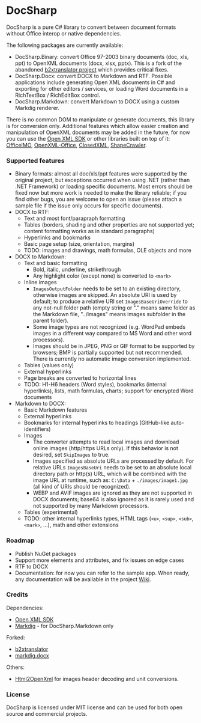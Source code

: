 # DocSharp

DocSharp is a pure C# library to convert between document formats without Office interop or native dependencies.

The following packages are currently available:

- DocSharp.Binary: convert Office 97-2003 binary documents (doc, xls, ppt) to OpenXML documents (docx, xlsx, pptx). This is a fork of the abandoned [b2xtranslator project](https://github.com/EvolutionJobs/b2xtranslator) which provides critical fixes.
- DocSharp.Docx: convert DOCX to Markdown and RTF. Possible applications include generating Open XML documents in C# and exporting for other editors / services, or loading Word documents in a RichTextBox / RichEditBox control.
- DocSharp.Markdown: convert Markdown to DOCX using a custom Markdig renderer.

There is no common DOM to manipulate or generate documents, this library is for conversion only. Additional features which allow easier creation and manipulation of OpenXML documents may be added in the future, for now you can use the [Open XML SDK](https://github.com/dotnet/Open-XML-SDK) or other libraries built on top of it: [OfficeIMO](https://github.com/EvotecIT/OfficeIMO), [OpenXML-Office](https://github.com/DraviaVemal/OpenXML-Office), [ClosedXML](https://github.com/ClosedXML/ClosedXML), [ShapeCrawler](https://github.com/ShapeCrawler/ShapeCrawler).

### Supported features

- Binary formats: almost all doc/xls/ppt features were supported by the original project, but exceptions occurred when using .NET (rather than .NET Framework) or loading specific documents. Most errors should be fixed now but more work is needed to make the library reliable; if you find other bugs, you are welcome to open an issue (please attach a sample file if the issue only occurs for specific documents).
- DOCX to RTF: 
  * Text and most font/parapraph formatting
  * Tables (borders, shading and other properties are not supported yet; content formatting works as in standard paragraphs)
  * Hyperlinks and bookmarks
  * Basic page setup (size, orientation, margins)
  * TODO: images and drawings, math formulas, OLE objects and more
- DOCX to Markdown:
  * Text and basic formatting
    - Bold, italic, underline, strikethrough
    - Any highlight color (except none) is converted to `<mark>`
  * Inline images
    - `ImagesOutputFolder` needs to be set to an existing directory, otherwise images are skipped. An absolute URI is used by default; to produce a relative URI set `ImagesBaseUriOverride` to any not-null folder path (empty string or "." means same folder as the Markdown file, "../images" means images subfolder in the parent folder).
    - Some image types are not recognized (e.g. WordPad embeds images in a different way compared to MS Word and other word processors).
    - Images should be in JPEG, PNG or GIF format to be supported by browsers; BMP is partially supported but not recommended. There is currently no automatic image conversion implemented.
  * Tables (values only)
  * External hyperlinks
  * Page breaks are converted to horizontal lines
  * TODO: H1-H6 headers (Word styles), bookmarks (internal hyperlinks), lists, math formulas, charts; support for encrypted Word documents
- Markdown to DOCX:
  * Basic Markdown features
  * External hyperlinks
  * Bookmarks for internal hyperlinks to headings (GitHub-like auto-identifiers)
  * Images
    - The converter attempts to read local images and download online images (http/https URLs only). If this behavior is not desired, set `SkipImages` to true.
    - Images specified as absolute URLs are processed by default. For relative URLs `ImagesBaseUri` needs to be set to an absolute local directory path or http(s) URL, which will be combined with the image URL at runtime, such as: `C:\Data` + `./images/image1.jpg` (all kind of URIs should be recognized).
    - WEBP and AVIF images are ignored as they are not supported in DOCX documents; base64 is also ignored as it is rarely used and not supported by many Markdown processors.
  * Tables (experimental)
  * TODO: other internal hyperlinks types, HTML tags (`<u>`, `<sup>`, `<sub>`, `<mark>`, ...), math and other extensions

### Roadmap

- Publish NuGet packages
- Support more elements and attributes, and fix issues on edge cases
- RTF to DOCX
- Documentation: for now you can refer to the sample app. When ready, any documentation will be available in the project [Wiki](https://github.com/manfromarce/DocSharp/wiki).

### Credits

Dependencies: 
- [Open XML SDK](https://github.com/dotnet/Open-XML-SDK)
- [Markdig](https://github.com/xoofx/markdig) - for DocSharp.Markdown only

Forked: 
- [b2xtranslator](https://github.com/EvolutionJobs/b2xtranslator)
- [markdig.docx](https://github.com/morincer/markdig.docx)

Others:
- [Html2OpenXml](https://github.com/onizet/html2openxml) for images header decoding and unit conversions.

### License

DocSharp is licensed under MIT license and can be used for both open source and commercial projects.
